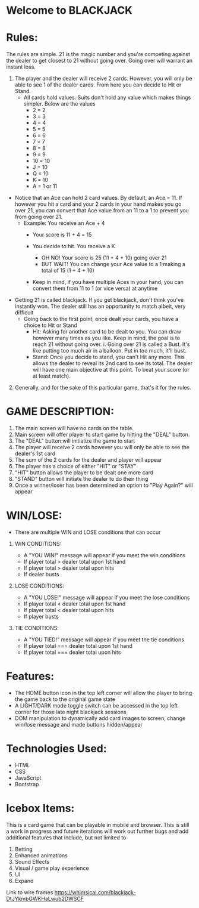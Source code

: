 # Welcome to BLACKJACK

# Rules:

  The rules are simple. 21 is the magic number and you're competing against the dealer to get closest to 21 without going over. Going over will warrant an instant loss.

  1. The player and the dealer will receive 2 cards. However, you will only be able to see 1 of the dealer cards. From here you can decide to Hit or Stand.
     - All cards hold values. Suits don't hold any value which makes things simpler. Below are the values
         - 2 = 2
         -  3 = 3
         - 4 = 4
         - 5 = 5
         - 6 = 6
         - 7 = 7
         - 8 = 8
         - 9 = 9
         - 10 = 10
         - J = 10
         - Q = 10
         - K = 10
         - A = 1 or 11 
   - Notice that an Ace can hold 2 card values.  By default, an Ace = 11. If however you hit a card and your 2 cards in your hand makes you go over 21, you can convert that Ace value from an 11 to a 1 to prevent you from going over 21. 
     - Example: You receive an Ace + 4
          - Your score is 11 + 4 = 15

          - You decide to hit. You receive a K
              - OH NO! Your score is 25 (11 + 4 + 10) going over 21
              - BUT WAIT! You can change your Ace value to a 1 making a total of 15 (1 + 4 + 10)
        - Keep in mind, if you have multiple Aces in your hand, you can convert them from 11 to 1 (or vice versa) at anytime
- Getting 21 is called blackjack. If you get blackjack, don't think you've instantly won. The dealer still has an opportunity to match albeit, very difficult
    -  Going back to the first point, once dealt your cards, you have a choice to Hit or Stand
       - Hit: Asking for another card to be dealt to you. You can draw however many times as you like. Keep in mind, the goal is to reach 21 without going over. 
          i. Going over 21 is called a Bust. It's like putting too much air in a balloon. Put in too much, it'll bust. 
       - Stand: Once you decide to stand, you can't Hit any more. This allows the dealer to reveal its 2nd card to see its total. The dealer will have one main objective at this point. To beat your score (or at least match). 
2. Generally, and for the sake of this particular game, that's it for the rules. 


# GAME DESCRIPTION: 
  1. The main screen will have no cards on the table.
  2. Main screen will offer player to start game by hitting the "DEAL" button. 
  3. The "DEAL" button will initialize the game to start
  4. The player will receive 2 cards however you will only be able to see the dealer's 1st card
  5. The sum of the 2 cards for the dealer and player will appear 
  6. The player has a choice of either "HIT" or "STAY"
  7. "HIT" button allows the player to be dealt one more card
  8. "STAND" button will initiate the dealer to do their thing
  9. Once a winner/loser has been determined an option to "Play Again?" will appear

# WIN/LOSE:
- There are multiple WIN and LOSE conditions that can occur

1. WIN CONDITIONS:
   - A "YOU WIN!" message will appear if you meet the win conditions 
   - If player total > dealer total upon 1st hand
   - If player total > dealer total upon hits
   - If dealer busts

2. LOSE CONDITIONS:
   - A "YOU LOSE!" message will appear if you meet the lose conditions 
   - If player total < dealer total upon 1st hand
   - If player total < dealer total upon hits
   - If player busts

3. TIE CONDITIONS:
   - A "YOU TIED!" message will appear if you meet the tie conditions
   - If player total === dealer total upon 1st hand
   - If player total === dealer total upon hits

# Features:
- The HOME button icon in the top left corner will allow the player to bring the game back to the original game state
- A LIGHT/DARK mode toggle switch can be accessed in the top left corner for those late night blackjack sessions
- DOM manipulation to dynamically add card images to screen, change win/lose message and made buttons hidden/appear

# Technologies Used:
- HTML
- CSS
- JavaScript
- Bootstrap

# Icebox Items:
  This is a card game that can be playable in mobile and browser. This is still a work in progress and future iterations will work out further bugs and add additional features that include, but not limited to
  1. Betting
  2. Enhanced animations
  3. Sound Effects
  4. Visual / game play experience
  5. UI
  6. Expand


<img src="">Link to wire frames
https://whimsical.com/blackjack-DtJYkmbGWKHaLwub2DWSCF
